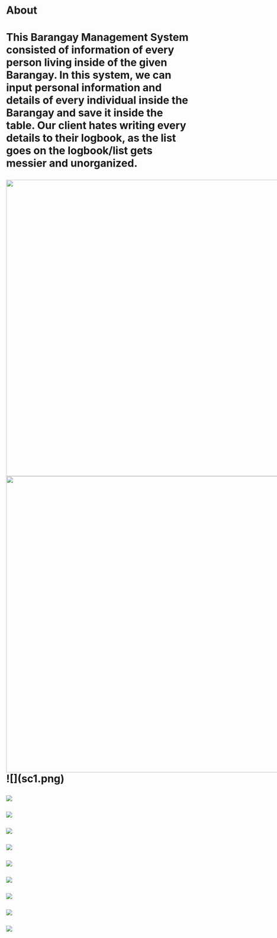 <h1>About<h1/>

This Barangay Management System consisted of information of every person living inside of the given Barangay. In this system, we can input personal information and details of every individual inside the Barangay and save it inside the table. Our client hates writing every details to their logbook, as the list goes on the logbook/list gets messier and unorganized.





<div style="display:inline-block;">
  <img src="sc1.png" width="800" />  
  <img src="sc2.png" width="800" />  
   
</div>
![](sc1.png)

![](sc2.png)
 
![](sc3.png)

![](sc4.png)

![](sc5.png)

![](sc6.png)

![](sc7.png)

![](sc8.png)

![](sc9.png)

![](sc10.png)
